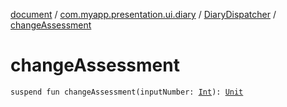 [document](../../index.md) / [com.myapp.presentation.ui.diary](../index.md) / [DiaryDispatcher](index.md) / [changeAssessment](./change-assessment.md)

# changeAssessment

`suspend fun changeAssessment(inputNumber: `[`Int`](https://kotlinlang.org/api/latest/jvm/stdlib/kotlin/-int/index.html)`): `[`Unit`](https://kotlinlang.org/api/latest/jvm/stdlib/kotlin/-unit/index.html)